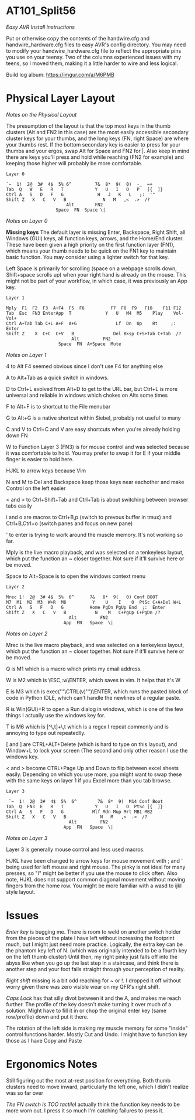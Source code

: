 AT101_Split56
=============

*Easy AVR Install instructions*

Put or otherwise copy the contents of the handwire.cfg and handwire_hardware.cfg files to easy AVR's config directory. You may need to modify your handwire_hardware.cfg file to reflect the appropriate pins you use on your teensy. Two of the columns experienced issues with my teens, so I moved them, making it a little harder to wire and less logical. 

Build log album: https://imgur.com/a/M6PMB


Physical Layer Layout
=====================
_Notes on the Physical Layout_

The presumption of the layout is that the top most keys in the thumb clusters (Alt
and FN2 in this case) are the most easily accessible secondary cluster keys for
your thumbs, and the long keys (FN, right Space) are where your thumbs rest. If the
bottom secondary key is easier to press for your thumbs and your ergos, swap Alt
for Space and FN2 for \|. Also keep in mind there are keys you'll press and hold
while reaching (FN2 for example) and keeping those higher will probably be more
comfortable.

    Layer 0
    
    `~  1!  2@  3#  4$  5% 6^         7&  8*  9(  0)  -_  =+ 
    Tab  Q   W   E   R   T            Y   U   I   O   P   [{  ]} 
    Ctrl A   S   D   F   G             H   J   K   L   ;:  '" 
    Shift Z   X   C   V   B              N   M   ,<  .>  /? 
                           Alt        FN2
                       Space  FN  Space \|

_Notes on Layer 0_

**Missing keys**
The default layer is missing Enter, Backspace, Right Shift, all Windows (GUI)
keys, all function keys, arrows, and the Home/End cluster. These have been given a
high priority on the first function layer (FN1), which means your thumb needs to be
quick on the FN1 key to maintain basic function. You may consider using a lighter
switch for that key.

Left Space is primarily for scrolling (space on a webpage scrolls down, Shift+space
scrolls up) when your right hand is already on the mouse. This might not be part of
your workflow, in which case, it was previously an App key.

    


  
    
    Layer 1

    Mply  F1  F2  F3  A+F4  F5  F6          F7  F8  F9   F10    F11 F12 
    Tab  Esc  FN3 EnterApp  T             Y   U   M4  M5    Play    Vol- Vol+
    Ctrl A+Tab Tab C+L A+F  A+G               Lf  Dn  Up    Rt     ;: Enter
    Shift Z    X  C+C  C+V   B               Del Bksp C+S+Tab C+Tab  /? 
                             Alt         FN2
                        Space  FN  A+Space  Mute

_Notes on Layer 1_

4 to Alt F4 seemed obvious since I don't use F4 for anything else

A to Alt+Tab as a quick switch in windows.

D to Ctrl+L evolved from Alt+D to get to the URL bar, but Ctrl+L is more universal and reliable in windows which chokes on Alts some times

F to Alt+F is to shortcut to the File menubar

G to Alt+G is a native shortcut within Siebel, probably not useful to many

C and V to Ctrl+C and V are easy shortcuts when you're already holding down FN

W to Function Layer 3 (FN3) is for mouse control and was selected because it was
comfortable to hold. You may prefer to swap it for E if your middle finger is
easier to hold here.

HJKL to arrow keys because Vim

N and M to Del and Backspace keep those keys near eachother and make Control on the left easier

< and > to Ctrl+Shift+Tab and Ctrl+Tab is about switching between browser tabs easily

i and o are macros to Ctrl+B,p (switch to prevous buffer in tmux) and Ctrl+B,Ctrl+o (switch panes and focus on new pane)

' to enter is trying to work around the muscle memory. It's not working so far.

Mply is the live macro playback, and was selected on a tenkeyless layout, which put
the function an ~ closer together. Not sure if it'll survive here or be moved.

Space to Alt+Space is to open the windows context menu

    Layer 2
    
    Mrec 1!  2@  3# 4$  5%  6^      7&   8*  9(   0) Conf BOOT
    M7  M1  M2  M3  W+R  M6          Y    U    I    O  PtSc C+A+Del W+L
    Ctrl A   S   F   D   G          Home PgDn PgUp End  ;:  Enter 
    Shift Z   X   C   V   B           N    M   C+PgUp C+PgDn /? 
                            Alt         FN2
                          App  FN   Space  \|

_Notes on Layer 2_

Mrec is the live macro playback, and was selected on a tenkeyless layout, which put
the function an ~ closer together. Not sure if it'll survive here or be moved.

Q is M1 which is a macro which prints my email address.

W is M2 which is \ESC,:w\ENTER, which saves in vim. It helps that it's W

E is M3 which is exec('''\CTRL(v)''')\ENTER, which runs the pasted block of code in
Python IDLE, which can't handle the newlines of a regular paste.

R is Win(GUI)+R to open a Run dialog in windows, which is one of the few things I
actually use the windows key for.

T is M6 which is [^\\,t]+\\,t which is a regex I repeat commonly and is annoying to
type out repeatedlly.

[ and ] are CTRL+ALT+Delete (which is hard to type on this layout), and Window+L to
lock your screen (The second and only other reason I use the windows key.

< and > become CTRL+Page Up and Down to flip between excel sheets easily. Depending
on which you use more, you might want to swap these with the same keys on layer 1
if you Excel more than you tab browse.

    Layer 3
    
     `~  1!  2@  3#  4$  5%  6^        7&  8*  9(  M14 Conf Boot
    Tab  Q  FN3  E   R   T            Y   U   I   O  PtSc [{  ]}
    Ctrl A   S   F   D   G           Mlf Mdn Mup Mrt MB1 MB2 
    Shift Z   X   C   V   B             N   M   ,<  .>  /? 
                            Alt         FN2
                          App  FN   Space  \|

_Notes on Layer 3_

Layer 3 is generally mouse control and less used macros.

HJKL have been changed to arrow keys for mouse movement with ; and ' being used for
left mouse and right mouse. The pinky is not ideal for many presses, so "I" might be
better if you use the mouse to click often. Also note, HJKL does not support common
diagonal movement without moving fingers from the home row. You might be more
familiar with a wasd to ijkl style layout.

Issues
======
*Enter key* is bugging me. There is room to weld on another switch holder from
the pieces of the plate I have left without increasing the footprint much, but I
might just need more practice. Logically, the extra key can be the phantom key
left of N. (which was originally intended to be a fourth key on the left thumb
cluster) Until then, my right pinky just falls off into the abyss like when you
go up the last step in a staircase, and think there is another step and your foot
falls straight through your perception of reality.  

*Right shift* missing is a bit odd reaching for ~ or !. I dropped it off without
worry given there was zero visible wear on my QFR's right shift.

*Caps Lock* has that silly divot between it and the A, and makes me reach
further. The profile of the key doesn't make turning it over much of a solution.
Might have to fill it in or chop the original enter key (same row/profile) down
and put it there.

The rotation of the left side is making my muscle memory for some "inside"
control functions harder. Mostly Cut and Undo. I might have to function key those
as I have Copy and Paste

Ergonomics Notes
================
Still figuring out the most at-rest position for everything. Both thumb clusters
need to move inward, particularly the left one, which I didn't realize was so far
over

*The FN switch is TOO tactile*I actually think the function key needs to be more worn out. I press it so much
I'm catching failures to press it.
